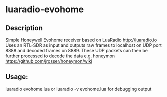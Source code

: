 # luaradio-evohome

## Description

Simple Honeywell Evohome receiver based on LuaRadio http://luaradio.io
Uses an RTL-SDR as input and outputs raw frames to localhost on UDP port 8888 and decoded frames on 8889.
These UDP packets can then be further processed to decode the data e.g. honeymon https://github.com/jrosser/honeymon/wiki

## Usage:

luaradio evohome.lua or luaradio -v evohome.lua for debugging output

